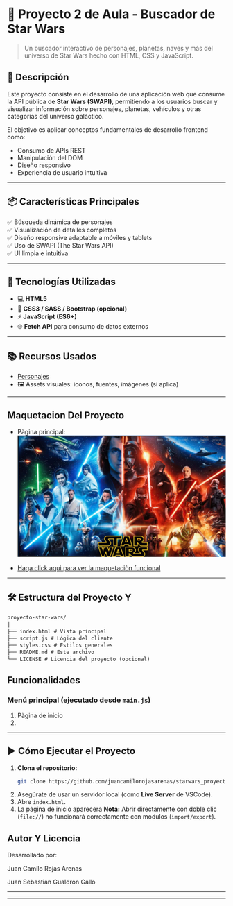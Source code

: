 # 🌌 Proyecto 2 de Aula - Buscador de Star Wars

> Un buscador interactivo de personajes, planetas, naves y más del universo de Star Wars hecho con HTML, CSS y JavaScript.

## 🚀 Descripción

Este proyecto consiste en el desarrollo de una aplicación web que consume la API pública de **Star Wars (SWAPI)**, permitiendo a los usuarios buscar y visualizar información sobre personajes, planetas, vehículos y otras categorías del universo galáctico.

El objetivo es aplicar conceptos fundamentales de desarrollo frontend como:
- Consumo de APIs REST
- Manipulación del DOM
- Diseño responsivo
- Experiencia de usuario intuitiva

---

## 📦 Características Principales

✅ Búsqueda dinámica de personajes  
✅ Visualización de detalles completos  
✅ Diseño responsive adaptable a móviles y tablets  
✅ Uso de SWAPI (The Star Wars API)  
✅ UI limpia e intuitiva  

---

## 🔧 Tecnologías Utilizadas

- 💻 **HTML5**
- 🎨 **CSS3 / SASS / Bootstrap (opcional)**
- ⚡ **JavaScript (ES6+)**
- 🌐 **Fetch API** para consumo de datos externos

---

## 📚 Recursos Usados

- [Personajes](https://es.wikipedia.org/wiki/Anexo:Personajes_de_Star_Wars) 
- 🖼️ Assets visuales: iconos, fuentes, imágenes (si aplica)

---

## Maquetacion Del Proyecto

- Pàgina principal:
![alt text](image.png)


- [Haga click aquì para ver la maquetaciòn funcional](https://sites.google.com/view/star-wars-la-pelicula/inicio)
---



 ##  🛠️ Estructura del Proyecto Y 

```
proyecto-star-wars/
│
├── index.html # Vista principal
├── script.js # Lógica del cliente
├── styles.css # Estilos generales
├── README.md # Este archivo
└── LICENSE # Licencia del proyecto (opcional)
```


## Funcionalidades



### Menú principal (ejecutado desde `main.js`)
1. Pàgina de inicio
2. 
---


## ▶️ Cómo Ejecutar el Proyecto

1. **Clona el repositorio:**
   ```bash
   git clone https://github.com/juancamilorojasarenas/starwars_proyect
2. Asegúrate de usar un servidor local (como **Live Server** de VSCode).
3. Abre `index.html`.
4. La pàgina de inicio aparecera
 **Nota:** Abrir directamente con doble clic (`file://`) no funcionará correctamente con módulos (`import/export`).


##  Autor Y Licencia

Desarrollado por:

 Juan Camilo Rojas Arenas

 Juan Sebastian Gualdron Gallo


---

---

